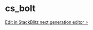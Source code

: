 # cs_bolt

[Edit in StackBlitz next generation editor ⚡️](https://stackblitz.com/~/github.com/nahe-uw/cs_bolt)